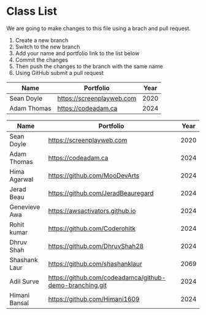# Class List

We are going to make changes to this file using a brach and pull request.

1. Create a new branch
2. Switch to the new branch
3. Add your name and portfolio link to the list below
4. Commit the changes
5. Then push the changes to the branch with the same name
6. Using GitHub submit a pull request

| Name        | Portfolio                 | Year |
| ----------- | ------------------------- | ---- |
| Sean Doyle  | https://screenplayweb.com | 2020 |
| Adam Thomas | https://codeadam.ca       | 2024 |

| Name          | Portfolio                                               | Year |
| ------------- | ------------------------------------------------------- | ---- |
| Sean Doyle    | https://screenplayweb.com                               | 2020 |
| Adam Thomas   | https://codeadam.ca                                     | 2024 |
| Hima Agarwal  | https://github.com/MooDevArts                           | 2024 |
| Jerad Beau    | https://github.com/JeradBeauregard                      | 2024 |
| Genevieve Awa | https://awsactivators.github.io                         | 2024 |
| Rohit kumar   | https://github.com/Coderohitk                           | 2024 |
| Dhruv Shah    | https://github.com/DhruvShah28                          | 2024 |
| Shashank Laur | https://github.com/shashanklaur                         | 2069 |
| Adil Surve    | https://github.com/codeadamca/github-demo-branching.git | 2024 |
| Himani Bansal | https://github.com/Himani1609                           | 2024 |
